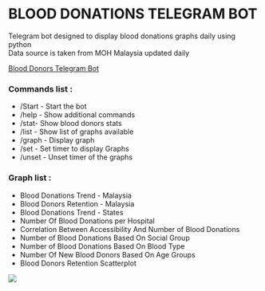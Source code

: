 <!DOCTYPE html>
<html>  
<body>
<h1>BLOOD DONATIONS TELEGRAM BOT</h1>    
<p>Telegram bot designed to display blood donations graphs daily using python </br>Data source is taken from MOH Malaysia updated daily</p>
<a href="https://web.telegram.org/#/im?p=@BdonorBot">Blood Donors Telegram Bot</a>
<div>  
<h3>Commands list :</h3>
<ul>
    <li>/Start - Start the bot </li>
    <li>/help - Show additional commands </li>
    <li>/stat- Show blood donors stats </li>
    <li>/list - Show list of graphs available</li>
    <li>/graph <number> - Display graph</li>
    <li>/set - Set timer to display Graphs</li>
    <li>/unset - Unset timer of the graphs</li>
</ul>
</div>    
<div>    
<h3>Graph list :</h3>
<ul>
    <li>Blood Donations Trend - Malaysia</li>
    <li>Blood Donors Retention - Malaysia</li>
    <li>Blood Donations Trend - States</li>
    <li>Number Of Blood Donations per Hospital</li>
    <li>Correlation Between Accessibility And Number of Blood Donations</li>
    <li>Number of Blood Donations Based On Social Group</li>
    <li>Number of Blood Donations Based On Blood Type</li>
    <li>Number Of New Blood Donors Based On Age Groups</li>
    <li>Blood Donors Retention Scatterplot</li>
</ul>
</div>
<img src="https://www.shutterstock.com/image-vector/blood-bag-donated-cute-cartoon-600nw-2293990295.jpg"/>
</body>
</html>

 
 

